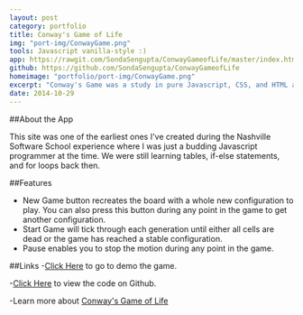 ```yaml
---
layout: post
category: portfolio
title: Conway's Game of Life
img: "port-img/ConwayGame.png"
tools: Javascript vanilla-style :)
app: https://rawgit.com/SondaSengupta/ConwayGameofLife/master/index.html
github: https://github.com/SondaSengupta/ConwayGameofLife
homeimage: "portfolio/port-img/ConwayGame.png"
excerpt: "Conway's Game was a study in pure Javascript, CSS, and HTML and one of the earliest projects created during my time at the Nashville Software School."
date: 2014-10-29
---
```


##About the App

This site was one of the earliest ones I've created during the Nashville Software School experience where I was just a budding Javascript programmer at the time. We were still learning tables, if-else statements, and for loops back then.

##Features
- New Game button recreates the board with a whole new configuration to play. You can also press this button during any point in the game to get another configuration.
- Start Game will tick through each generation until either all cells are dead or the game has reached a stable configuration.
- Pause enables you to stop the motion during any point in the game.

##Links
-[Click Here](https://rawgit.com/SondaSengupta/ConwayGameofLife/master/index.html) to go to demo the game.

-[Click Here](https://github.com/SondaSengupta/ConwayGameofLife) to view the code on Github.

-Learn more about [Conway's Game of Life](https://en.wikipedia.org/wiki/Conway%27s_Game_of_Life)
